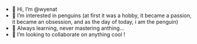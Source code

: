 - 👋 Hi, I’m @wyenat
- 👀 I’m interested in penguins (at first it was a hobby, it became a passion, it became an obsession, and as the day of today, i am the penguin)
- 🌱 Always learning, never mastering anthing...
- 💞️ I’m looking to collaborate on anything cool !

<!---
wyenat/wyenat is a ✨ special ✨ repository because its `README.md` (this file) appears on your GitHub profile.
You can click the Preview link to take a look at your changes.
--->

